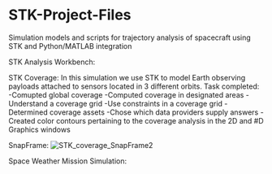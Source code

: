 # STK-Project-Files
Simulation models and scripts for trajectory analysis of spacecraft using STK and Python/MATLAB integration

STK Analysis Workbench: 


STK Coverage: In this simulation we use STK to model Earth observing payloads attached to sensors located in 3 different orbits. 
Task completed: 
-Comupted global coverage
-Computed coverage in designated areas
-Understand a coverage grid 
-Use constraints in a coverage grid 
-Determined coverage assets
-Chose which data providers supply answers
-Created color contours pertaining to the coverage analysis in the 2D and #D Graphics windows 

SnapFrame: 
![STK_coverage_SnapFrame2](https://github.com/Jakayla-R/STK-Scenario-Files/assets/90592223/0113eb3e-43e8-434b-b286-ce1c4f351c21)


Space Weather Mission Simulation:
